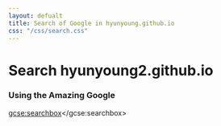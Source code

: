 ```yaml
---
layout: defualt
title: Search of Google in hyunyoung.github.io
css: "/css/search.css"
---
```


# Search hyunyoung2.github.io

### Using the Amazing Google

<div id="google-custom-search">

  <script>
    (function() {
      var cx = '006356838477834478456:wlqkkiamvtm';
      var gcse = document.createElement('script');
      gcse.type = 'text/javascript';
      gcse.async = true;
      gcse.src = 'https://cse.google.com/cse.js?cx=' + cx;
      var s = document.getElementsByTagName('script')[0];
      s.parentNode.insertBefore(gcse, s);
    })();
  </script>
  <gcse:searchbox></gcse:searchbox>

</div>


